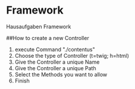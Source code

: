 # Framework
Hausaufgaben Framework


##How to create a new Controller

1. execute Command "./contentus"
2. Choose the type of Controller (t=twig; h=html)
3. Give the Controller a unique Name
4. Give the Controller a unique Path
5. Select the Methods you want to allow
6. Finish
